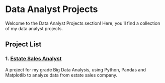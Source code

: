 # Data Analyst Projects

Welcome to the Data Analyst Projects section! Here, you'll find a collection of my data analyst projects.

## Project List

### 1. [Estate Sales Analyst](https://github.com/maccuci/analise-de-dados-python)
A project for my grade Big Data Analysis, using Python, Pandas and Matplotlib to analyze data from estate sales company.